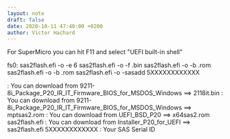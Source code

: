 ```yaml
---
layout: note
draft: false
date: 2020-10-11 47:40:00 +0200
author: Victor Hachard
---
```


For SuperMicro you can hit F11 and select "UEFI built-in shell"

fs0:
sas2flash.efi -o -e 6
sas2flash.efi -o -f <firmware>.bin
sas2flash.efi -o -b <biosrom>.rom
sas2flash.efi -o -b <uefibsd>.rom
sas2flash.efi -o -sasadd 5XXXXXXXXXXXX

<firmware> : You can download from 9211-8i_Package_P20_IR_IT_Firmware_BIOS_for_MSDOS_Windows ==> 2118it.bin
<biosrom> : You can download from 9211-8i_Package_P20_IR_IT_Firmware_BIOS_for_MSDOS_Windows ==> mptsas2.rom
<uefibsd> : You can download from UEFI_BSD_P20 ==> x64sas2.rom
sas2flash.efi : You can download from Installer_P20_for_UEFI ==> sas2flash.efi
5XXXXXXXXXXXX : Your SAS Serial ID

